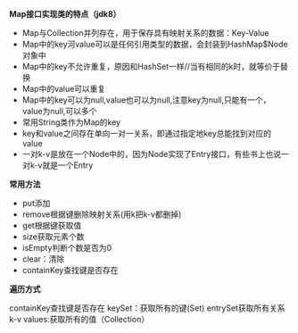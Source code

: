﻿**Map接口实现类的特点（jdk8）**

- Map与Collection并列存在，用于保存具有映射关系的数据：Key-Value
- Map中的key河value可以是任何引用类型的数据，会封装到HashMap$Node对象中
- Map中的key不允许重复，原因和HashSet一样//当有相同的k时，就等价于替换
- Map中的value可以重复
- Map中的key可以为null,value也可以为null,注意key为null,只能有一个，value为null,可以多个
- 常用String类作为Map的key
- key和value之间存在单向一对一关系，即通过指定地key总能找到对应的value
- 一对k-v是放在一个Node中的，因为Node实现了Entry接口，有些书上也说一对k-v就是一个Entry

**常用方法**

- put添加
- remove根据键删除映射关系(用k把k-v都删掉)
- get根据键获取值
- size获取元素个数
- isEmpty判断个数是否为0
- clear：清除
- containKey查找键是否存在

**遍历方式**

containKey查找键是否存在
keySet：获取所有的键(Set)
entrySet获取所有关系k-v
values:获取所有的值（Collection）

